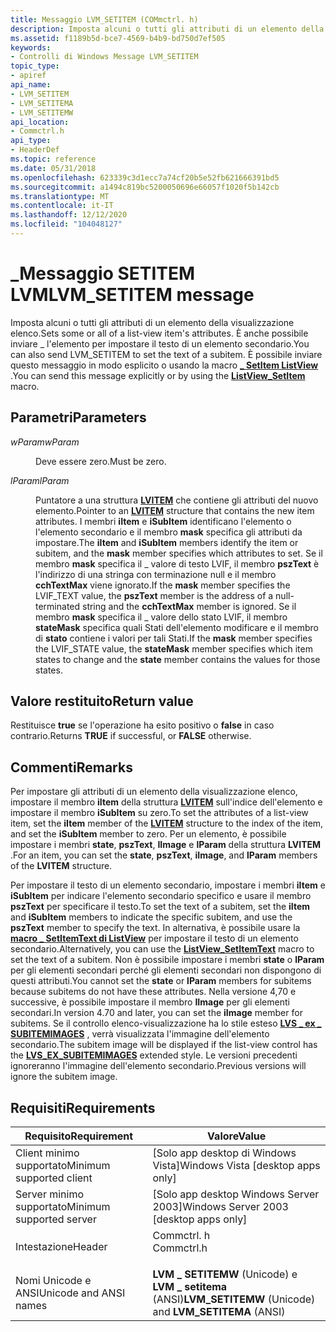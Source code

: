 ```yaml
---
title: Messaggio LVM_SETITEM (COMmctrl. h)
description: Imposta alcuni o tutti gli attributi di un elemento della visualizzazione elenco. È anche possibile inviare \_ l'elemento per impostare il testo di un elemento secondario. È possibile inviare questo messaggio in modo esplicito o usando la \_ macro SetItem ListView.
ms.assetid: f1189b5d-bce7-4569-b4b9-bd750d7ef505
keywords:
- Controlli di Windows Message LVM_SETITEM
topic_type:
- apiref
api_name:
- LVM_SETITEM
- LVM_SETITEMA
- LVM_SETITEMW
api_location:
- Commctrl.h
api_type:
- HeaderDef
ms.topic: reference
ms.date: 05/31/2018
ms.openlocfilehash: 623339c3d1ecc7a74cf20b5e52fb621666391bd5
ms.sourcegitcommit: a1494c819bc5200050696e66057f1020f5b142cb
ms.translationtype: MT
ms.contentlocale: it-IT
ms.lasthandoff: 12/12/2020
ms.locfileid: "104048127"
---
```

# <a name="lvm_setitem-message"></a><span data-ttu-id="84f7d-106">\_Messaggio SETITEM LVM</span><span class="sxs-lookup"><span data-stu-id="84f7d-106">LVM\_SETITEM message</span></span>

<span data-ttu-id="84f7d-107">Imposta alcuni o tutti gli attributi di un elemento della visualizzazione elenco.</span><span class="sxs-lookup"><span data-stu-id="84f7d-107">Sets some or all of a list-view item's attributes.</span></span> <span data-ttu-id="84f7d-108">È anche possibile inviare \_ l'elemento per impostare il testo di un elemento secondario.</span><span class="sxs-lookup"><span data-stu-id="84f7d-108">You can also send LVM\_SETITEM to set the text of a subitem.</span></span> <span data-ttu-id="84f7d-109">È possibile inviare questo messaggio in modo esplicito o usando la macro [**\_ SetItem ListView**](/windows/desktop/api/Commctrl/nf-commctrl-listview_setitem) .</span><span class="sxs-lookup"><span data-stu-id="84f7d-109">You can send this message explicitly or by using the [**ListView\_SetItem**](/windows/desktop/api/Commctrl/nf-commctrl-listview_setitem) macro.</span></span>

## <a name="parameters"></a><span data-ttu-id="84f7d-110">Parametri</span><span class="sxs-lookup"><span data-stu-id="84f7d-110">Parameters</span></span>

<dl> <dt>

<span data-ttu-id="84f7d-111">*wParam*</span><span class="sxs-lookup"><span data-stu-id="84f7d-111">*wParam*</span></span> 
</dt> <dd><span data-ttu-id="84f7d-112">Deve essere zero.</span><span class="sxs-lookup"><span data-stu-id="84f7d-112">Must be zero.</span></span></dd> <dt>

<span data-ttu-id="84f7d-113">*lParam*</span><span class="sxs-lookup"><span data-stu-id="84f7d-113">*lParam*</span></span> 
</dt> <dd>

<span data-ttu-id="84f7d-114">Puntatore a una struttura [**LVITEM**](/windows/win32/api/commctrl/ns-commctrl-lvitema) che contiene gli attributi del nuovo elemento.</span><span class="sxs-lookup"><span data-stu-id="84f7d-114">Pointer to an [**LVITEM**](/windows/win32/api/commctrl/ns-commctrl-lvitema) structure that contains the new item attributes.</span></span> <span data-ttu-id="84f7d-115">I membri **iItem** e **iSubItem** identificano l'elemento o l'elemento secondario e il membro **mask** specifica gli attributi da impostare.</span><span class="sxs-lookup"><span data-stu-id="84f7d-115">The **iItem** and **iSubItem** members identify the item or subitem, and the **mask** member specifies which attributes to set.</span></span> <span data-ttu-id="84f7d-116">Se il membro **mask** specifica il \_ valore di testo LVIF, il membro **pszText** è l'indirizzo di una stringa con terminazione null e il membro **cchTextMax** viene ignorato.</span><span class="sxs-lookup"><span data-stu-id="84f7d-116">If the **mask** member specifies the LVIF\_TEXT value, the **pszText** member is the address of a null-terminated string and the **cchTextMax** member is ignored.</span></span> <span data-ttu-id="84f7d-117">Se il membro **mask** specifica il \_ valore dello stato LVIF, il membro **stateMask** specifica quali Stati dell'elemento modificare e il membro di **stato** contiene i valori per tali Stati.</span><span class="sxs-lookup"><span data-stu-id="84f7d-117">If the **mask** member specifies the LVIF\_STATE value, the **stateMask** member specifies which item states to change and the **state** member contains the values for those states.</span></span>

</dd> </dl>

## <a name="return-value"></a><span data-ttu-id="84f7d-118">Valore restituito</span><span class="sxs-lookup"><span data-stu-id="84f7d-118">Return value</span></span>

<span data-ttu-id="84f7d-119">Restituisce **true** se l'operazione ha esito positivo o **false** in caso contrario.</span><span class="sxs-lookup"><span data-stu-id="84f7d-119">Returns **TRUE** if successful, or **FALSE** otherwise.</span></span>

## <a name="remarks"></a><span data-ttu-id="84f7d-120">Commenti</span><span class="sxs-lookup"><span data-stu-id="84f7d-120">Remarks</span></span>

<span data-ttu-id="84f7d-121">Per impostare gli attributi di un elemento della visualizzazione elenco, impostare il membro **iItem** della struttura [**LVITEM**](/windows/win32/api/commctrl/ns-commctrl-lvitema) sull'indice dell'elemento e impostare il membro **iSubItem** su zero.</span><span class="sxs-lookup"><span data-stu-id="84f7d-121">To set the attributes of a list-view item, set the **iItem** member of the [**LVITEM**](/windows/win32/api/commctrl/ns-commctrl-lvitema) structure to the index of the item, and set the **iSubItem** member to zero.</span></span> <span data-ttu-id="84f7d-122">Per un elemento, è possibile impostare i membri **state**, **pszText**, **IImage** e **lParam** della struttura **LVITEM** .</span><span class="sxs-lookup"><span data-stu-id="84f7d-122">For an item, you can set the **state**, **pszText**, **iImage**, and **lParam** members of the **LVITEM** structure.</span></span>

<span data-ttu-id="84f7d-123">Per impostare il testo di un elemento secondario, impostare i membri **iItem** e **iSubItem** per indicare l'elemento secondario specifico e usare il membro **pszText** per specificare il testo.</span><span class="sxs-lookup"><span data-stu-id="84f7d-123">To set the text of a subitem, set the **iItem** and **iSubItem** members to indicate the specific subitem, and use the **pszText** member to specify the text.</span></span> <span data-ttu-id="84f7d-124">In alternativa, è possibile usare la [**macro \_ SetItemText di ListView**](/windows/desktop/api/Commctrl/nf-commctrl-listview_setitemtext) per impostare il testo di un elemento secondario.</span><span class="sxs-lookup"><span data-stu-id="84f7d-124">Alternatively, you can use the [**ListView\_SetItemText**](/windows/desktop/api/Commctrl/nf-commctrl-listview_setitemtext) macro to set the text of a subitem.</span></span> <span data-ttu-id="84f7d-125">Non è possibile impostare i membri **state** o **lParam** per gli elementi secondari perché gli elementi secondari non dispongono di questi attributi.</span><span class="sxs-lookup"><span data-stu-id="84f7d-125">You cannot set the **state** or **lParam** members for subitems because subitems do not have these attributes.</span></span> <span data-ttu-id="84f7d-126">Nella versione 4,70 e successive, è possibile impostare il membro **IImage** per gli elementi secondari.</span><span class="sxs-lookup"><span data-stu-id="84f7d-126">In version 4.70 and later, you can set the **iImage** member for subitems.</span></span> <span data-ttu-id="84f7d-127">Se il controllo elenco-visualizzazione ha lo stile esteso [**LVS \_ ex \_ SUBITEMIMAGES**](extended-list-view-styles.md) , verrà visualizzata l'immagine dell'elemento secondario.</span><span class="sxs-lookup"><span data-stu-id="84f7d-127">The subitem image will be displayed if the list-view control has the [**LVS\_EX\_SUBITEMIMAGES**](extended-list-view-styles.md) extended style.</span></span> <span data-ttu-id="84f7d-128">Le versioni precedenti ignoreranno l'immagine dell'elemento secondario.</span><span class="sxs-lookup"><span data-stu-id="84f7d-128">Previous versions will ignore the subitem image.</span></span>

## <a name="requirements"></a><span data-ttu-id="84f7d-129">Requisiti</span><span class="sxs-lookup"><span data-stu-id="84f7d-129">Requirements</span></span>



| <span data-ttu-id="84f7d-130">Requisito</span><span class="sxs-lookup"><span data-stu-id="84f7d-130">Requirement</span></span> | <span data-ttu-id="84f7d-131">Valore</span><span class="sxs-lookup"><span data-stu-id="84f7d-131">Value</span></span> |
|-------------------------------------|---------------------------------------------------------------------------------------|
| <span data-ttu-id="84f7d-132">Client minimo supportato</span><span class="sxs-lookup"><span data-stu-id="84f7d-132">Minimum supported client</span></span><br/> | <span data-ttu-id="84f7d-133">\[Solo app desktop di Windows Vista\]</span><span class="sxs-lookup"><span data-stu-id="84f7d-133">Windows Vista \[desktop apps only\]</span></span><br/>                                        |
| <span data-ttu-id="84f7d-134">Server minimo supportato</span><span class="sxs-lookup"><span data-stu-id="84f7d-134">Minimum supported server</span></span><br/> | <span data-ttu-id="84f7d-135">\[Solo app desktop Windows Server 2003\]</span><span class="sxs-lookup"><span data-stu-id="84f7d-135">Windows Server 2003 \[desktop apps only\]</span></span><br/>                                  |
| <span data-ttu-id="84f7d-136">Intestazione</span><span class="sxs-lookup"><span data-stu-id="84f7d-136">Header</span></span><br/>                   | <dl> <span data-ttu-id="84f7d-137"><dt>Commctrl. h</dt></span><span class="sxs-lookup"><span data-stu-id="84f7d-137"><dt>Commctrl.h</dt></span></span> </dl> |
| <span data-ttu-id="84f7d-138">Nomi Unicode e ANSI</span><span class="sxs-lookup"><span data-stu-id="84f7d-138">Unicode and ANSI names</span></span><br/>   | <span data-ttu-id="84f7d-139">**LVM \_ SETITEMW** (Unicode) e **LVM \_ setitema** (ANSI)</span><span class="sxs-lookup"><span data-stu-id="84f7d-139">**LVM\_SETITEMW** (Unicode) and **LVM\_SETITEMA** (ANSI)</span></span><br/>                   |



 

 





